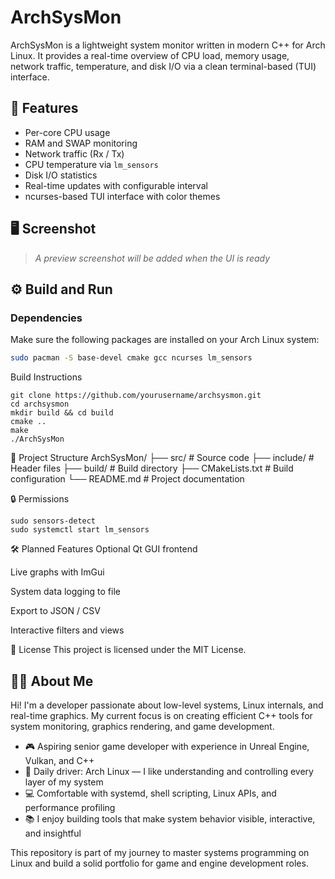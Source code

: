 # ArchSysMon
ArchSysMon is a lightweight system monitor written in modern C++ for Arch Linux. It provides a real-time overview of CPU load, memory usage, network traffic, temperature, and disk I/O via a clean terminal-based (TUI) interface.

## 📌 Features

- Per-core CPU usage
- RAM and SWAP monitoring
- Network traffic (Rx / Tx)
- CPU temperature via `lm_sensors`
- Disk I/O statistics
- Real-time updates with configurable interval
- ncurses-based TUI interface with color themes

## 🖥️ Screenshot

> _A preview screenshot will be added when the UI is ready_

## ⚙️ Build and Run

### Dependencies

Make sure the following packages are installed on your Arch Linux system:

```bash
sudo pacman -S base-devel cmake gcc ncurses lm_sensors
```

Build Instructions
```
git clone https://github.com/yourusername/archsysmon.git
cd archsysmon
mkdir build && cd build
cmake ..
make
./ArchSysMon
```

📁 Project Structure
ArchSysMon/
├── src/                # Source code
├── include/            # Header files
├── build/              # Build directory
├── CMakeLists.txt      # Build configuration
└── README.md           # Project documentation


🔒 Permissions
```
sudo sensors-detect
sudo systemctl start lm_sensors
```

🛠 Planned Features
 Optional Qt GUI frontend

 Live graphs with ImGui

 System data logging to file

 Export to JSON / CSV

 Interactive filters and views

📜 License
This project is licensed under the MIT License.

## 👨‍💻 About Me

Hi! I'm a developer passionate about low-level systems, Linux internals, and real-time graphics. My current focus is on creating efficient C++ tools for system monitoring, graphics rendering, and game development.

- 🎮 Aspiring senior game developer with experience in Unreal Engine, Vulkan, and C++
- 🐧 Daily driver: Arch Linux — I like understanding and controlling every layer of my system
- 💻 Comfortable with systemd, shell scripting, Linux APIs, and performance profiling
- 📚 I enjoy building tools that make system behavior visible, interactive, and insightful

This repository is part of my journey to master systems programming on Linux and build a solid portfolio for game and engine development roles.
